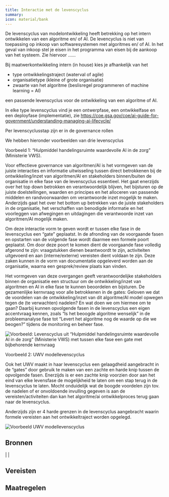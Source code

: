 ```yaml
---
title: Interactie met de levenscyclus
summary: 
icon: material/bank
---
```

De levenscyclus van modelontwikkeling heeft betrekking op het intern ontwikkelen van een algoritme en/ of AI. De levencyclus is niet van toepassing op inkoop van softwaresystemen met algoritmes en/ of AI. In het geval van inkoop stel je eisen in het programma van eisen bij de aankoop van het systeem. Zie hiervoor ...... 

Bij maatwerkontwikkeling intern (in house) kies je afhankelijk van het 
- type ontwikkelingstraject (waterval of agile)
- organisatietype (kleine of grote organisatie)
- zwaarte van het algoritme (beslisregel programmeren of machine learning = AI)

een passende levenscyclus voor de ontwikkeling van een algoritme of AI.

In elke type levenscyclus vind je een ontwerpfase, een ontwikkelfase en een deployfase (implementatie), zie https://coe.gsa.gov/coe/ai-guide-for-government/understanding-managing-ai-lifecycle/

Per levenscyclusstap zijn er in de governance rollen 



We hebben hieronder voorbeelden van drie levenscyclus 

Voorbeeld 1: “Hulpmiddel handelingsruimte waardevolle AI in de zorg” (Ministerie VWS). 

Voor effectieve governance van algoritmen/AI is het vormgeven van de juiste interacties en informatie uitwisseling tussen direct betrokkenen bij de ontwikkeling/inzet van algoritmen/AI en stakeholders binnen/buiten de organisatie in elke fase van de levenscyclus essentieel. Het gaat enerzijds over het top down betrokken en verantwoordelijk blijven, het bijsturen op de juiste doelstellingen, waarden en principes en het alloceren van passende middelen en randvoorwaarden om verantwoorde inzet mogelijk te maken. Anderzijds gaat het over het bottom up betrekken van de juiste stakeholders in de organisatie, het verschaffen van benodigde informatie en het voorleggen van afwegingen en uitdagingen die verantwoorde inzet van algoritmen/AI mogelijk maken. 

Om deze interactie vorm te geven wordt er tussen elke fase in de levenscyclus een “gate” geplaatst. In de afronding van de voorgaande fasen en opstarten van de volgende fase wordt daarmee een formele poort geplaatst. Om door deze poort te komen dient de voorgaande fase volledig afgerond te zijn: vraagstukken dienen beantwoordt te zijn, activiteiten uitgevoerd en aan (interne/externe) vereisten dient voldaan te zijn. Deze zaken kunnen in de vorm van documentatie opgeleverd worden aan de organisatie, waarna een gesprek/review plaats kan vinden. 

Het vormgeven van deze overgangen geeft verantwoordelijke stakeholders binnen de organisatie een structuur om de ontwikkeling/inzet van algoritmen en AI in elke fase te kunnen beoordelen en bijsturen. De gezamenlijke kernvraag voor alle betrokkenen in de gates: Geloven we dat de voordelen van de ontwikkeling/inzet van dit algoritme/AI model opwegen tegen de (te verwachten) nadelen? En wat doen we om hiermee om te gaan? Daarbij kunnen opvolgende fasen in de levenscyclus een eigen accentvraag kennen, zoals “Is het beoogde algoritme wenselijk” in de probleemanalyse fase tot “Levert het algoritme nog de waarde op die we beogen?” tijdens de monitoring en beheer fase. 

![Voorbeeld: Levenscyclus uit “Hulpmiddel handelingsruimte waardevolle AI in de zorg” (Ministerie VWS) met tussen elke fase een gate met bijbehorende kernvraag](https://github.com/user-attachments/assets/b479db11-a1ce-460a-bcee-bb9873e0e2fe)

Voorbeeld 2: UWV modellevenscyclus

Ook het UWV maakt in haar levenscyclus een gelaagdheid aangebracht in de “gates” door gebruik te maken van een zachte en harde knip tussen de opvolgende fasen. Enerzijds is er een zachte knip voorzien door aan het eind van elke levensfase de mogelijkheid te laten om een stap terug in de levenscyclus te laten. Mocht onduidelijk wat de boogde voordelen zijn tov. de nadelen of er onvoldoende invulling gegeven is aan de vereisten/activiteiten dan kan het algoritme/ai ontwikkelproces terug gaan naar de levenscyclus. 

Anderzijds zijn er 4 harde grenzen in de levenscyclus aangebracht waarin formele vereisten aan het ontwikkeltraject worden opgelegd. 

![Voorbeeld UWV modellevenscyclus](https://github.com/user-attachments/assets/055d3ade-cd1c-4245-b5ef-51c91acdb877)


## Bronnen
| |



## Vereisten

<!-- list_vereisten_1 bouwblok/governance -->

## Maatregelen

<!-- list_maatregelen_1 bouwblok/governance -->



